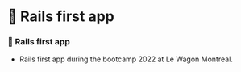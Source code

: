 # 🚊 Rails first app

### 🚊 Rails first app

- Rails first app during the bootcamp 2022 at Le Wagon Montreal.
